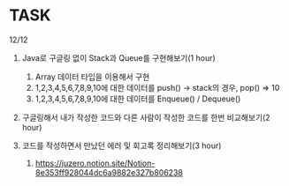 # TASK
12/12
1. Java로 구글링 없이 Stack과 Queue를 구현해보기(1 hour)
    1. Array 데이터 타입을 이용해서 구현
    2. 1,2,3,4,5,6,7,8,9,10에 대한 데이터를 push() → stack의 경우, pop() ⇒ 10
    3. 1,2,3,4,5,6,7,8,9,10에 대한 데이터를 Enqueue() / Dequeue()


2. 구글링해서 내가 작성한 코드와 다른 사람이 작성한 코드를 한번 비교해보기(2 hour)

3. 코드를 작성하면서 만났던 에러 및 회고록 정리해보기(3 hour)
   1. https://juzero.notion.site/Notion-8e353ff928044dc6a9882e327b806238
